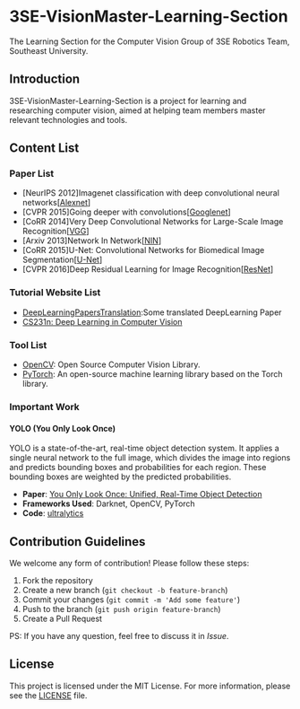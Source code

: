 # 3SE-VisionMaster-Learning-Section
The Learning Section for the Computer Vision Group of 3SE Robotics Team, Southeast University.

## Introduction
3SE-VisionMaster-Learning-Section is a project for learning and researching computer vision, aimed at helping team members master relevant technologies and tools.

## Content List
### Paper List 
- [NeurIPS 2012]Imagenet classification with deep convolutional neural networks[[Alexnet](https://dl.acm.org/doi/pdf/10.1145/3065386)]
- [CVPR 2015]Going deeper with convolutions[[Googlenet](https://ieeexplore.ieee.org/stamp/stamp.jsp?tp=&arnumber=7298594)]
- [CoRR 2014]Very Deep Convolutional Networks for Large-Scale Image Recognition[[VGG](https://arxiv.org/pdf/1409.1556)]
- [Arxiv 2013]Network In Network[[NIN](https://arxiv.org/pdf/1409.1556)]
- [CoRR 2015]U-Net: Convolutional Networks for Biomedical Image Segmentation[[U-Net](https://arxiv.org/pdf/1505.04597)]
- [CVPR 2016]Deep Residual Learning for Image Recognition[[ResNet](https://arxiv.org/pdf/1512.03385)]

### Tutorial Website List
- [DeepLearningPapersTranslation](https://github.com/bigcindy/DeepLearningPapersTranslation):Some translated DeepLearning Paper
- [CS231n: Deep Learning in Computer Vision](https://cs231n.stanford.edu/index.html)

### Tool List
- [OpenCV](https://opencv.org/): Open Source Computer Vision Library.
- [PyTorch](https://pytorch.org/): An open-source machine learning library based on the Torch library.

### Important Work
#### YOLO (You Only Look Once)

YOLO is a state-of-the-art, real-time object detection system. It applies a single neural network to the full image, which divides the image into regions and predicts bounding boxes and probabilities for each region. These bounding boxes are weighted by the predicted probabilities.

- **Paper**: [You Only Look Once: Unified, Real-Time Object Detection](https://arxiv.org/abs/1506.02640)
- **Frameworks Used**: Darknet, OpenCV, PyTorch
- **Code**: [ultralytics](https://github.com/ultralytics/ultralytics)

## Contribution Guidelines

We welcome any form of contribution! Please follow these steps:

1. Fork the repository
2. Create a new branch (`git checkout -b feature-branch`)
3. Commit your changes (`git commit -m 'Add some feature'`)
4. Push to the branch (`git push origin feature-branch`)
5. Create a Pull Request

PS: If you have any question, feel free to discuss it in *Issue*.
## License

This project is licensed under the MIT License. For more information, please see the [LICENSE](LICENSE) file.
